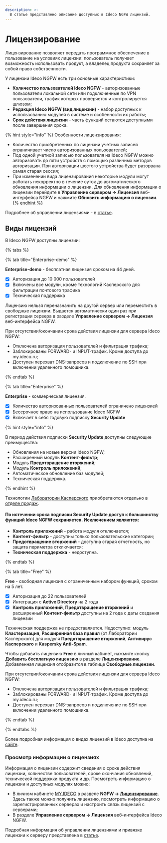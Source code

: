 ```yaml
---
description: >-
  В статье представлено описание доступных в Ideco NGFW лицензий.
---
```


# Лицензирование

Лицензирование позволяет передать программное обеспечение в пользование на условиях лицензии: пользователь получает возможность использовать продукт, а владелец продукта сохраняет за собой право собственности.

У лицензии Ideco NGFW есть три основные характеристики:

* **Количество пользователей Ideco NGFW** - авторизованные пользователи локальной сети или подключенные по VPN пользователи, трафик которых проверяется и контролируется шлюзом;
* **Редакция Ideco NGFW (вид лицензии)** - набор доступных к использованию модулей в системе и особенности их работы;
* **Срок действия лицензии** - часть функций остаются доступными после завершения срока.

{% hint style="info" %}
Особенности лицензирования:

* Количество приобретенных по лицензии учетных записей ограничивает число авторизованных пользователей;
* Под одной учетной записью пользователя на Ideco NGFW можно авторизовать до пяти устройств с помощью различных методов авторизации. При авторизации шестого устройства будет разорвана самая старая сессия;
* При изменении вида лицензирования некоторые модули могут работать некорректно в течение суток до автоматического обновления информации о лицензии. Для обновления информации о лицензии перейдите в **Управление сервером -> Лицензия** веб-интерфейса NGFW и нажмите **Обновить информацию о лицензии**.
{% endhint %}


Подробнее об управлении лицензиями - в [статье](/settings/server-management/license-management.md).

## Виды лицензий

В Ideco NGFW доступны лицензии:

{% tabs %}

{% tab title="Enterprise-demo" %}

**Enterprise-demo** - бесплатная лицензия сроком на 44 дней.

* [x] Авторизация до 10 000 пользователей
* [x] Включены все модули, кроме технологий Касперского для фильтрации почтового трафика
* [x] Техническая поддержка

Лицензию нельзя переназначить на другой сервер или переместить в свободные лицензии. Выдается автоматически один раз при регистрации сервера в разделе **Управление сервером -> Лицензия** веб-интерфейса NGFW.

При отсутствии/окончании срока действия лицензии для сервера Ideco NGFW:
* Отключена авторизация пользователей и фильтрация трафика;
* Заблокированы FORWARD- и INPUT-трафик. Кроме доступа до my.ideco.ru;
* Доступен перехват DNS-запросов и подключение по SSH при включении удаленного помощника.

{% endtab %}

{% tab title="Enterprise" %}

**Enterprise** - коммерческая лицензия.

* [x] Количество авторизованных пользователей ограничено лицензией
* [x] Бессрочное право на использование Ideco NGFW
* [x] Включает в себя годовую подписку **Security Update**

{% hint style="info" %}

В период действия подписки **Security Update** доступны следующие преимущества:

* Обновления на новые версии Ideco NGFW;
* Расширенный модуль **Контент-фильтр**;
* Модуль **Предотвращение вторжений**;
* Модуль **Контроль приложений**;
* Автоматическое обновление баз модулей;
* Техническая поддержка.

{% endhint %}

Технологии [Лаборатории Касперского](https://ideco.ru/kaspersky) приобретаются отдельно в [отделе продаж](https://ideco.ru/kontakty).

#### По истечении срока подписки **Security Update** доступ к большинству функций Ideco NGFW сохраняется. Исключением являются:

* **Контроль приложений** - работа модуля отключается;
* **Контент-фильтр** - доступны только пользовательские категории;
* **Предотвращение вторжений** - доступна старая отчетность, но защита периметра отключается;
* **Техническая поддержка** - недоступна.

{% endtab %}

{% tab title="Free" %}

**Free** - свободная лицензия с ограниченным набором функций, сроком на 5 лет.

* [x] Авторизация до 22 пользователей
* [x] Интеграция с **Active Directory** на 2 года
* [x] **Контроль приложений**, **Предотвращение вторжений** и расширенный **Контент-фильтр** доступны на 2 года с даты создания лицензии
  
Техническая поддержка не предоставляется. Недоступно: модуль **Кластеризация**, **Расширенная база правил** (от Лаборатории Касперского) для модуля **Предотвращение вторжений**, **Антивирус Касперского** и **Kaspersky Anti-Spam**.

Чтобы добавить лицензию **Free** в личный кабинет, нажмите кнопку **Добавить бесплатную лицензию** в разделе **Лицензирование**. Добавленная лицензия отобразится в таблице **Свободные лицензии**.

При отсутствии/окончании срока действия лицензии для сервера Ideco NGFW:
* Отключена авторизация пользователей и фильтрация трафика;
* Заблокированы FORWARD- и INPUT-трафик. Кроме доступа до my.ideco.ru;
* Доступен перехват DNS-запросов и подключение по SSH при включении удаленного помощника.

{% endtab %}

{% endtabs %}

Более подробная информация о видах лицензий в Ideco доступна на [сайте](https://ideco.ru/sravnenie-versiy).

### Просмотр информации о лицензиях

Информация о лицензии содержит сведения о сроке действия лицензии, количестве пользователей, сроке окончания обновлений, технической поддержки продукта и др. Посмотреть информацию о лицензии и доступных модулях можно:

* В личном кабинете [MY.IDECO](/settings-my/README.md) в разделе **NGFW -> [Лицензирование](https://my.ideco.ru)**. Здесь также можно получить лицензию, посмотреть информацию о зарегистрированных серверах и настроить связь лицензий с серверами;
* В разделе **Управление сервером -> Лицензия** веб-интерфейса Ideco NGFW.

Подробная информация об управлении лицензиями и привязке лицензии к серверу представлена в [статье](/settings/server-management/license-management.md).